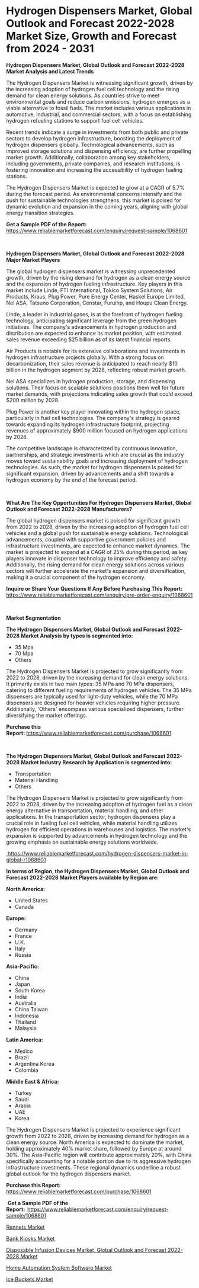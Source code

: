 <p><h1>Hydrogen Dispensers Market, Global Outlook and Forecast 2022-2028 Market Size, Growth and Forecast from 2024 - 2031</h1></p><p><strong>Hydrogen Dispensers Market, Global Outlook and Forecast 2022-2028 Market Analysis and Latest Trends</strong></p>
<p><p>The Hydrogen Dispensers Market is witnessing significant growth, driven by the increasing adoption of hydrogen fuel cell technology and the rising demand for clean energy solutions. As countries strive to meet environmental goals and reduce carbon emissions, hydrogen emerges as a viable alternative to fossil fuels. The market includes various applications in automotive, industrial, and commercial sectors, with a focus on establishing hydrogen refueling stations to support fuel cell vehicles.</p><p>Recent trends indicate a surge in investments from both public and private sectors to develop hydrogen infrastructure, boosting the deployment of hydrogen dispensers globally. Technological advancements, such as improved storage solutions and dispensing efficiency, are further propelling market growth. Additionally, collaboration among key stakeholders, including governments, private companies, and research institutions, is fostering innovation and increasing the accessibility of hydrogen fueling stations.</p><p>The Hydrogen Dispensers Market is expected to grow at a CAGR of 5.7% during the forecast period. As environmental concerns intensify and the push for sustainable technologies strengthens, this market is poised for dynamic evolution and expansion in the coming years, aligning with global energy transition strategies.</p></p>
<p><strong>Get a Sample PDF of the Report:&nbsp;</strong> <a href="https://www.reliablemarketforecast.com/enquiry/request-sample/1068601?utm_campaign=1839&utm_medium=2&utm_source=Github&utm_content=ia&utm_term=03122024&utm_id=hydrogen-dispensers-market-global-outlook-and-forecast-2022-2028">https://www.reliablemarketforecast.com/enquiry/request-sample/1068601</a></p>
<p>&nbsp;</p>
<p><strong>Hydrogen Dispensers Market, Global Outlook and Forecast 2022-2028 Major Market Players</strong></p>
<p><p>The global hydrogen dispensers market is witnessing unprecedented growth, driven by the rising demand for hydrogen as a clean energy source and the expansion of hydrogen fueling infrastructure. Key players in this market include Linde, FTI International, Tokico System Solutions, Air Products, Kraus, Plug Power, Pure Energy Center, Haskel Europe Limited, Nel ASA, Tatsuno Corporation, Censtar, Furuihp, and Houpu Clean Energy.</p><p>Linde, a leader in industrial gases, is at the forefront of hydrogen fueling technology, anticipating significant leverage from the green hydrogen initiatives. The company's advancements in hydrogen production and distribution are expected to enhance its market position, with estimated sales revenue exceeding $25 billion as of its latest financial reports.</p><p>Air Products is notable for its extensive collaborations and investments in hydrogen infrastructure projects globally. With a strong focus on decarbonization, their sales revenue is anticipated to reach nearly $10 billion in the hydrogen segment by 2028, reflecting robust market growth.</p><p>Nel ASA specializes in hydrogen production, storage, and dispensing solutions. Their focus on scalable solutions positions them well for future market demands, with projections indicating sales growth that could exceed $200 million by 2028. </p><p>Plug Power is another key player innovating within the hydrogen space, particularly in fuel cell technologies. The company's strategy is geared towards expanding its hydrogen infrastructure footprint, projecting revenues of approximately $900 million focused on hydrogen applications by 2028.</p><p>The competitive landscape is characterized by continuous innovation, partnerships, and strategic investments which are crucial as the industry moves toward sustainability goals and increasing deployment of hydrogen technologies. As such, the market for hydrogen dispensers is poised for significant expansion, driven by advancements and a shift towards a hydrogen economy by the end of the forecast period.</p></p>
<p>&nbsp;</p>
<p><strong>What Are The Key Opportunities For Hydrogen Dispensers Market, Global Outlook and Forecast 2022-2028 Manufacturers?</strong></p>
<p><p>The global hydrogen dispensers market is poised for significant growth from 2022 to 2028, driven by the increasing adoption of hydrogen fuel cell vehicles and a global push for sustainable energy solutions. Technological advancements, coupled with supportive government policies and infrastructure investments, are expected to enhance market dynamics. The market is projected to expand at a CAGR of 25% during this period, as key players innovate in dispenser technology to improve efficiency and safety. Additionally, the rising demand for clean energy solutions across various sectors will further accelerate the market's expansion and diversification, making it a crucial component of the hydrogen economy.</p></p>
<p><strong>Inquire or Share Your Questions If Any Before Purchasing This Report:</strong> <a href="https://www.reliablemarketforecast.com/enquiry/pre-order-enquiry/1068601?utm_campaign=1839&utm_medium=2&utm_source=Github&utm_content=ia&utm_term=03122024&utm_id=hydrogen-dispensers-market-global-outlook-and-forecast-2022-2028">https://www.reliablemarketforecast.com/enquiry/pre-order-enquiry/1068601</a></p>
<p>&nbsp;</p>
<p><strong>Market Segmentation</strong></p>
<p><strong>The Hydrogen Dispensers Market, Global Outlook and Forecast 2022-2028 Market Analysis by types is segmented into:</strong></p>
<p><ul><li>35 Mpa</li><li>70 Mpa</li><li>Others</li></ul></p>
<p><p>The Hydrogen Dispensers Market is projected to grow significantly from 2022 to 2028, driven by the increasing demand for clean energy solutions. It primarily exists in two main types: 35 MPa and 70 MPa dispensers, catering to different fueling requirements of hydrogen vehicles. The 35 MPa dispensers are typically used for light-duty vehicles, while the 70 MPa dispensers are designed for heavier vehicles requiring higher pressure. Additionally, 'Others' encompass various specialized dispensers, further diversifying the market offerings.</p></p>
<p><strong>Purchase this Report:&nbsp;</strong><a href="https://www.reliablemarketforecast.com/purchase/1068601?utm_campaign=1839&utm_medium=2&utm_source=Github&utm_content=ia&utm_term=03122024&utm_id=hydrogen-dispensers-market-global-outlook-and-forecast-2022-2028">https://www.reliablemarketforecast.com/purchase/1068601</a></p>
<p>&nbsp;</p>
<p><strong>The Hydrogen Dispensers Market, Global Outlook and Forecast 2022-2028 Market Industry Research by Application is segmented into:</strong></p>
<p><ul><li>Transportation</li><li>Material Handling</li><li>Others</li></ul></p>
<p><p>The Hydrogen Dispensers Market is projected to grow significantly from 2022 to 2028, driven by the increasing adoption of hydrogen fuel as a clean energy alternative in transportation, material handling, and other applications. In the transportation sector, hydrogen dispensers play a crucial role in fueling fuel cell vehicles, while material handling utilizes hydrogen for efficient operations in warehouses and logistics. The market's expansion is supported by advancements in hydrogen technology and the growing emphasis on sustainable energy solutions worldwide.</p></p>
<p><a href="https://www.reliablemarketforecast.com/hydrogen-dispensers-market-in-global-r1068601?utm_campaign=1839&utm_medium=2&utm_source=Github&utm_content=ia&utm_term=03122024&utm_id=hydrogen-dispensers-market-global-outlook-and-forecast-2022-2028">&nbsp;https://www.reliablemarketforecast.com/hydrogen-dispensers-market-in-global-r1068601</a></p>
<p><strong>In terms of Region, the Hydrogen Dispensers Market, Global Outlook and Forecast 2022-2028 Market Players available by Region are:</strong></p>
<p>
    <p> <strong> North America: </strong>
        <ul>
            <li>United States</li>
            <li>Canada</li>
        </ul>
        </p> 
    <p> <strong> Europe: </strong>
        <ul>
            <li>Germany</li>
            <li>France</li>
            <li>U.K.</li>
            <li>Italy</li>
            <li>Russia</li>
        </ul>
        </p> 
    <p> <strong> Asia-Pacific: </strong>
        <ul>
            <li>China</li>
            <li>Japan</li>
            <li>South Korea</li>
            <li>India</li>
            <li>Australia</li>
            <li>China Taiwan</li>
            <li>Indonesia</li>
            <li>Thailand</li>
            <li>Malaysia</li>
        </ul>
        </p> 
    <p> <strong> Latin America: </strong>
        <ul>
            <li>Mexico</li>
            <li>Brazil</li>
            <li>Argentina Korea</li>
            <li>Colombia</li>
        </ul>
        </p> 
    <p> <strong> Middle East & Africa: </strong>
        <ul>
            <li>Turkey</li>
            <li>Saudi</li>
            <li>Arabia</li>
            <li>UAE</li>
            <li>Korea</li>
        </ul>
    </p>
    </p>
<p><p>The Hydrogen Dispensers Market is projected to experience significant growth from 2022 to 2028, driven by increasing demand for hydrogen as a clean energy source. North America is expected to dominate the market, holding approximately 40% market share, followed by Europe at around 30%. The Asia-Pacific region will contribute approximately 20%, with China specifically accounting for a notable portion due to its aggressive hydrogen infrastructure investments. These regional dynamics underline a robust global outlook for the hydrogen dispensers market.</p></p>
<p><strong>Purchase this Report: </strong><a href="https://www.reliablemarketforecast.com/purchase/1068601?utm_campaign=1839&utm_medium=2&utm_source=Github&utm_content=ia&utm_term=03122024&utm_id=hydrogen-dispensers-market-global-outlook-and-forecast-2022-2028">https://www.reliablemarketforecast.com/purchase/1068601</a></p>
<p>&nbsp;<strong>Get a Sample PDF of the Report:&nbsp;&nbsp;</strong><a href="https://www.reliablemarketforecast.com/enquiry/request-sample/1068601?utm_campaign=1839&utm_medium=2&utm_source=Github&utm_content=ia&utm_term=03122024&utm_id=hydrogen-dispensers-market-global-outlook-and-forecast-2022-2028">https://www.reliablemarketforecast.com/enquiry/request-sample/1068601</a></p>
<p><strong></strong></p>
<p><p><a href="https://www.linkedin.com/pulse/emerging-trends-rennets-market-detailed-overview-6mwje?utm_campaign=1839&utm_medium=2&utm_source=Github&utm_content=ia&utm_term=03122024&utm_id=hydrogen-dispensers-market-global-outlook-and-forecast-2022-2028">Rennets Market</a></p><p><a href="https://www.linkedin.com/pulse/bank-kiosks-market-investigation-industry-evolution-forecast-y8plc?utm_campaign=1839&utm_medium=2&utm_source=Github&utm_content=ia&utm_term=03122024&utm_id=hydrogen-dispensers-market-global-outlook-and-forecast-2022-2028">Bank Kiosks Market</a></p><p><a href="https://github.com/sofayahoo2023/Market-Research-Report-List-6/blob/main/disposable-infusion-devices-market-global-outlook-and-forecast-2022-2028-market.md?utm_campaign=1839&utm_medium=2&utm_source=Github&utm_content=ia&utm_term=03122024&utm_id=hydrogen-dispensers-market-global-outlook-and-forecast-2022-2028">Disposable Infusion Devices Market, Global Outlook and Forecast 2022-2028 Market</a></p><p><a href="https://issuu.com/reportprime-2/docs/home-automation-system-software-market-size-2030.p?utm_campaign=1839&utm_medium=2&utm_source=Github&utm_content=ia&utm_term=03122024&utm_id=hydrogen-dispensers-market-global-outlook-and-forecast-2022-2028">Home Automation System Software Market</a></p><p><a href="https://issuu.com/reportprime-2/docs/ice-buckets-market-size-2030.pptx?utm_campaign=1839&utm_medium=2&utm_source=Github&utm_content=ia&utm_term=03122024&utm_id=hydrogen-dispensers-market-global-outlook-and-forecast-2022-2028">Ice Buckets Market</a></p></p>